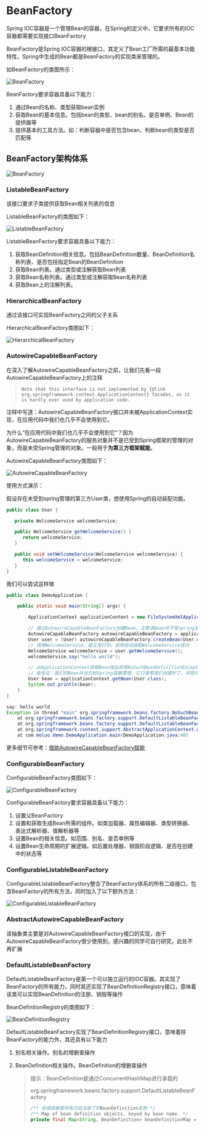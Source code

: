 # BeanFactory

Spring IOC容器是一个管理Bean的容器，在Spring的定义中，它要求所有的IOC容器都需要实现接口BeanFactory

BeanFactory是Spring IOC容器的根接口，其定义了Bean工厂所需的最基本功能特性。Spring中生成的Bean都是BeanFactory的实现类来管理的。

如BeanFactory的类图所示：

![BeanFactory](media/1.2.BeanFactory/BeanFactory.png)

BeanFactory要求容器具备以下能力：

1. 通过Bean的名称、类型获取bean实例
2. 获取Bean的基本信息。包括bean的类型、bean的别名、是否单例、Bean的提供器等
3. 提供基本的工具方法。如：判断容器中是否包含bean、判断bean的类型是否匹配等

## BeanFactory架构体系



![BeanFactory](media/1.2.BeanFactory/BeanFactory-1667390396741.png)

### ListableBeanFactory

该接口要求子类提供获取Bean相关列表的信息

ListableBeanFactory的类图如下：

![ListableBeanFactory](media/1.2.BeanFactory/ListableBeanFactory.png)

ListableBeanFactory要求容器具备以下能力：

1. 获取BeanDefinition相关信息。包括BeanDefinition数量、BeanDefinition名称列表、是否包括指定Bean的BeanDefinition
2. 获取Bean列表。通过类型或注解获取Bean列表
3. 获取Bean名称列表。通过类型或注解获取Bean名称列表
4. 获取Bean上的注解列表。

### HierarchicalBeanFactory

通过该接口可实现BeanFactory之间的父子关系

HierarchicalBeanFactory类图如下：

![HierarchicalBeanFactory](media/1.2.BeanFactory/HierarchicalBeanFactory.png)

### AutowireCapableBeanFactory

在深入了解AutowireCapableBeanFactory之前，让我们先看一段AutowireCapableBeanFactory上的注释

> ```
> Note that this interface is not implemented by {@link org.springframework.context.ApplicationContext} facades, as it is hardly ever used by application code.
> ```

注释中写道：AutowireCapableBeanFactory接口并未被ApplicationContext实现，在应用代码中我们也几乎不会使用到它。

为什么“在应用代码中我们也几乎不会使用到它”？因为AutowireCapableBeanFactory的服务对象并不是已受到Spring框架的管理的对象，而是未受Spring管理的对象。一般用于**为第三方框架赋能**。

AutowireCapableBeanFactory类图如下：

![AutowireCapableBeanFactory](media/1.2.BeanFactory/AutowireCapableBeanFactory.png)

使用方式演示：

假设存在未受到spring管理的第三方User类，想使用Spring的自动装配功能。

```java
public class User {

   private WelcomeService welcomeService;

   public WelcomeService getWelcomeService() {
      return welcomeService;
   }

   public void setWelcomeService(WelcomeService welcomeService) {
      this.welcomeService = welcomeService;
   }
}
```

我们可以尝试这样做

```java
public class DemoApplication {

	public static void main(String[] args) {

		ApplicationContext applicationContext = new FileSystemXmlApplicationContext("spring-config.xml");

        // 通过AutowireCapableBeanFactory创建Bean，注意该Bean并不受spring管理哦，之后我们会证明
		AutowireCapableBeanFactory autowireCapableBeanFactory = applicationContext.getAutowireCapableBeanFactory();
		User user = (User) autowireCapableBeanFactory.createBean(User.class, AutowireCapableBeanFactory.AUTOWIRE_BY_TYPE, false);
        // 调用WelcomeService，能正常打印，说明自动装配WelcomeService成功
		WelcomeService welcomeService = user.getWelcomeService();
		welcomeService.say("hello world");

		// 从ApplicationContext获取Bean抛出异常NoSuchBeanDefinitionException
		// 能佐证：我们的Bean并没交给Spring容器管理，它只是帮我们创建好了，并把对应属性注入进去了
		User bean = applicationContext.getBean(User.class);
		System.out.println(bean);
	}
}
```

```java
say: hello world
Exception in thread "main" org.springframework.beans.factory.NoSuchBeanDefinitionException: No qualifying bean of type 'com.moluo.demo.entity.User' available
	at org.springframework.beans.factory.support.DefaultListableBeanFactory.getBean(DefaultListableBeanFactory.java:351)
	at org.springframework.beans.factory.support.DefaultListableBeanFactory.getBean(DefaultListableBeanFactory.java:342)
	at org.springframework.context.support.AbstractApplicationContext.getBean(AbstractApplicationContext.java:1127)
	at com.moluo.demo.DemoApplication.main(DemoApplication.java:40)
```

更多细节可参考：[借助AutowireCapableBeanFactory赋能](https://blog.csdn.net/f641385712/article/details/88651128)

### ConfigurableBeanFactory

ConfigurableBeanFactory类图如下：

![ConfigurableBeanFactory](media/1.2.BeanFactory/ConfigurableBeanFactory.png)

ConfigurableBeanFactory要求容器具备以下能力：

1. 设置父BeanFactory
2. 设置和获取生成Bean所需的组件。如类加载器、属性编辑器、类型转换器、表达式解析器、值解析器等
3. 设置Bean的相关信息。如范围、别名、是否单例等
4. 设置Bean生命周期的扩展逻辑。如后置处理器、销毁阶段逻辑、是否在创建中的状态等



### ConfigurableListableBeanFactory

ConfigurableListableBeanFactory整合了BeanFactory体系的所有二级接口，包含BeanFactory的所有方法，同时加入了以下额外方法：

![ConfigurableListableBeanFactory](media/1.2.BeanFactory/ConfigurableListableBeanFactory.png)

### AbstractAutowireCapableBeanFactory

该抽象类主要是对AutowireCapableBeanFactory接口的实现，由于AutowireCapableBeanFactory很少使用到，感兴趣的同学可自行研究，此处不再扩展

### DefaultListableBeanFactory

DefaultListableBeanFactory是第一个可以独立运行的IOC容器。其实现了BeanFactory的所有能力，同时其还实现了BeanDefinitionRegistry接口，意味着该类可以实现BeanDefinition的注册、销毁等操作

BeanDefinitionRegistry的类图如下：

![BeanDefinitionRegistry](media/1.2.BeanFactory/BeanDefinitionRegistry.png)

DefaultListableBeanFactory实现了BeanDefinitionRegistry接口，意味着除BeanFactory的能力外，其还具有以下能力

1. 别名相关操作。别名的增删查操作

2. BeanDefinition相关操作。BeanDefinition的增删查操作

   > 提示：BeanDefinition是通过ConcurrentHashMap进行承载的
   >
   > org.springframework.beans.factory.support.DefaultListableBeanFactory
   >
   > ```java
   > /** 存储容器里所有已经注册了的BeanDefinition实例 */	
   > /** Map of bean definition objects, keyed by bean name. */
   > private final Map<String, BeanDefinition> beanDefinitionMap = new ConcurrentHashMap<>(256);
   > ```

